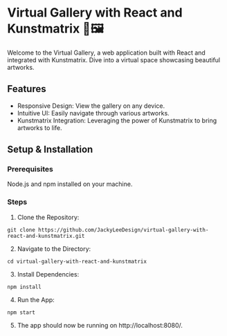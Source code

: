 # Virtual Gallery with React and Kunstmatrix 🎨🖼
Welcome to the Virtual Gallery, a web application built with React and integrated with Kunstmatrix. Dive into a virtual space showcasing beautiful artworks.

## Features
* Responsive Design: View the gallery on any device.
* Intuitive UI: Easily navigate through various artworks.
* Kunstmatrix Integration: Leveraging the power of Kunstmatrix to bring artworks to life.
## Setup & Installation
### Prerequisites
Node.js and npm installed on your machine.
### Steps
1. Clone the Repository:

```bash=
git clone https://github.com/JackyLeeDesign/virtual-gallery-with-react-and-kunstmatrix.git
```
2. Navigate to the Directory:

```bash=
cd virtual-gallery-with-react-and-kunstmatrix
```
3. Install Dependencies:

```bash=
npm install
```
4. Run the App:

```bash=
npm start
```
5. The app should now be running on http://localhost:8080/.
